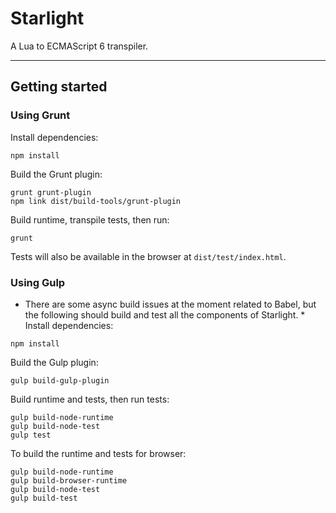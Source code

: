 # Starlight
A Lua to ECMAScript 6 transpiler.

---

## Getting started

### Using Grunt
Install dependencies:
```
npm install
```

Build the Grunt plugin:
```
grunt grunt-plugin
npm link dist/build-tools/grunt-plugin
```

Build runtime, transpile tests, then run:
```
grunt
```

Tests will also be available in the browser at `dist/test/index.html`.



### Using Gulp
* There are some async build issues at the moment related to Babel, but the following should build and test all the components of Starlight. *
Install dependencies:
```
npm install
```

Build the Gulp plugin:
```
gulp build-gulp-plugin
```

Build runtime and tests, then run tests:
```
gulp build-node-runtime
gulp build-node-test
gulp test
```


To build the runtime and tests for browser:
```
gulp build-node-runtime
gulp build-browser-runtime
gulp build-node-test
gulp build-test
```

